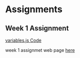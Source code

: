 # Assignments

## Week 1 Assignment

[variables.js Code](https://github.com/jonathanrgf/CS50xMiami-JavaScript/blob/master/assignments/week1/js/variables.js)

week 1 assignmet web page [here](http://jonathanrgf.x10host.com/)
